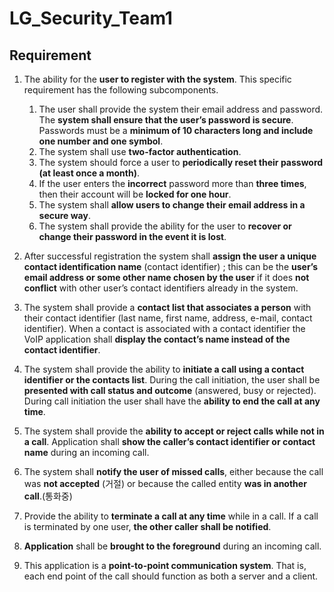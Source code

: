 # LG_Security_Team1

## Requirement
1. The ability for the **user to register with the system**. This specific requirement has the following subcomponents.
    1. The user shall provide the system their email address and password. 
The **system shall ensure that the user’s password is secure**.
Passwords must be a **minimum of 10 characters long and include one number and one symbol**.
    1. The system shall use **two-factor authentication**.
    1. The system should force a user to **periodically reset their password (at least once a month)**.
    1. If the user enters the **incorrect** password more than **three times**, then their account will be **locked for one hour**.
    1. The system shall **allow users to change their email address in a secure way**.
    1. The system shall provide the ability for the user to **recover or change their password in the event it is lost**.

1. After successful registration the system shall **assign the user a unique contact identification name** (contact identifier) ; 
this can be the **user’s email address or some other name chosen by the user** if it does **not conflict** with other user’s contact identifiers already in the system.

1. The system shall provide a **contact list that associates a person** with their contact identifier (last name, first name, address, e-mail, contact identifier). 
When a contact is associated with a contact identifier the VoIP application shall **display the contact’s name instead of the contact identifier**.

1. The system shall provide the ability to **initiate a call using a contact identifier or the contacts list**. 
During the call initiation, the user shall be **presented with call status and outcome** (answered, busy or rejected). 
During call initiation the user shall have the **ability to end the call at any time**.

1. The system shall provide the **ability to accept or reject calls while not in a call**. 
Application shall **show the caller’s contact identifier or contact name** during an incoming call.

1. The system shall **notify the user of missed calls**, 
either because the call was **not accepted** (거절)
or because the called entity **was in another call**.(통화중)

1. Provide the ability to **terminate a call at any time** while in a call. 
If a call is terminated by one user, **the other caller shall be notified**.

1. **Application** shall be **brought to the foreground** during an incoming call.

1. This application is a **point-to-point communication system**. 
That is, each end point of the call should function as both a server and a client.
